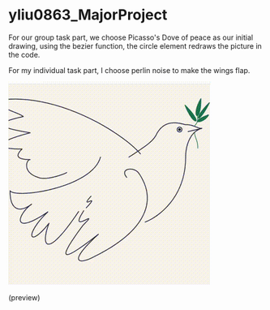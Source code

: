 # yliu0863_MajorProject

For our group task part, we choose Picasso's Dove of peace as our initial drawing, using the bezier function, the circle element redraws the picture in the code.

For my individual task part, I  choose perlin noise to make the wings flap. 

![You can see the final drawing by this gif](Gif//Flying%20Dove.gif)

(preview)